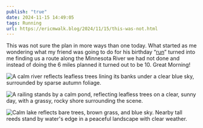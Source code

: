 ```yaml
---
publish: "true"
date: 2024-11-15 14:49:05
tags: Running
url: https://ericmwalk.blog/2024/11/15/this-was-not.html
---
```


This was not sure the plan in more ways than one today. What started as me wondering what my friend was going to do for his birthday “[run]([https://strava.com/activities/12908354473](https://strava.com/activities/12908354473))” turned into me finding us a route along the Minnesota River we had not done and instead of doing the 6 miles planned it turned out to be 10. Great Morning!

![A calm river reflects leafless trees lining its banks under a clear blue sky, surrounded by sparse autumn foliage.](https://ericmwalk.blog/uploads/2024/img-0812.jpeg)

![A railing stands by a calm pond, reflecting leafless trees on a clear, sunny day, with a grassy, rocky shore surrounding the scene.](https://ericmwalk.blog/uploads/2024/img-0815.jpeg)

![Calm lake reflects bare trees, brown grass, and blue sky. Nearby tall reeds stand by water's edge in a peaceful landscape with clear weather.](https://ericmwalk.blog/uploads/2024/img-0816.jpeg)